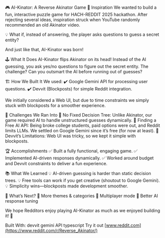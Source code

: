 🎮 AI-Kinator: A Reverse Akinator Game
🌟 Inspiration
We wanted to build a fun, interactive puzzle game for HACH-REDDIT 2025 hackathon. After rejecting several ideas, inspiration struck when YouTube randomly recommended an old Akinator video.

💡 What if, instead of answering, the player asks questions to guess a secret entity?

And just like that, AI-Kinator was born!

🕹️ What It Does
AI-Kinator flips Akinator on its head! Instead of the AI guessing, you ask yes/no questions to figure out the secret entity. The challenge? Can you outsmart the AI before running out of guesses?

🏗️ How We Built It
We used:
✔️ Google Gemini API for processing user questions.
✔️ Devvit (Blockposts) for simple Reddit integration.

We initially considered a Web UI, but due to time constraints we simply stuck with blockposts for a smoother experience.

🚧 Challenges We Ran Into
🔹 No Fixed Decision Tree: Unlike Akinator, our game required AI to handle unstructured guesses dynamically.
🔹 Finding a Free AI API: Being broke college students, paid options were out, and Reddit limits LLMs. We settled on Google Gemini since it’s free (for now at least).
🔹 Devvit’s Limitations: Web UI was tricky, so we kept it simple with blockposts.

🏆 Accomplishments
✅ Built a fully functional, engaging game.
✅ Implemented AI-driven responses dynamically.
✅ Worked around budget and Devvit constraints to deliver a fun experience.

📚 What We Learned
💡 AI-driven guessing is harder than static decision trees.
💡 Free tools can work if you get creative (shoutout to Google Gemini).
💡 Simplicity wins—blockposts made development smoother.

🚀 What’s Next?
🔹 More themes & categories
🔹 Multiplayer mode
🔹 Better AI response tuning

We hope Redditors enjoy playing AI-Kinator as much as we enjoyed building it! 🎉

Built With: devvit   gemini API  typescript
Try it out
[www.reddit.com](https://www.reddit.com/r/Reverse_Akinator/)
